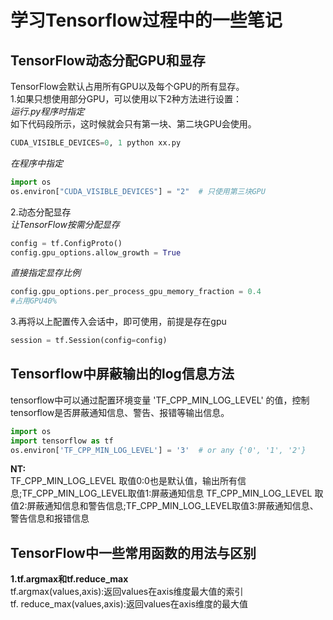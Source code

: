 # 学习Tensorflow过程中的一些笔记
## TensorFlow动态分配GPU和显存  
TensorFlow会默认占用所有GPU以及每个GPU的所有显存。  
1.如果只想使用部分GPU，可以使用以下2种方法进行设置：  
*运行.py程序时指定*  
如下代码段所示，这时候就会只有第一块、第二块GPU会使用。  
```Python
CUDA_VISIBLE_DEVICES=0, 1 python xx.py  
```
*在程序中指定*
```Python
import os
os.environ["CUDA_VISIBLE_DEVICES"] = "2"  # 只使用第三块GPU  
```
2.动态分配显存  
*让TensorFlow按需分配显存*  
```Python
config = tf.ConfigProto()
config.gpu_options.allow_growth = True 
```
*直接指定显存比例*
```Python
config.gpu_options.per_process_gpu_memory_fraction = 0.4
#占用GPU40%
```
3.再将以上配置传入会话中，即可使用，前提是存在gpu
```Python
session = tf.Session(config=config)
``` 
## Tensorflow中屏蔽输出的log信息方法 
tensorflow中可以通过配置环境变量 'TF_CPP_MIN_LOG_LEVEL' 的值，控制tensorflow是否屏蔽通知信息、警告、报错等输出信息。 
```Python
import os
import tensorflow as tf
os.environ['TF_CPP_MIN_LOG_LEVEL'] = '3'  # or any {'0', '1', '2'}
``` 
**NT:**  
TF_CPP_MIN_LOG_LEVEL 取值0:0也是默认值，输出所有信息;TF_CPP_MIN_LOG_LEVEL取值1:屏蔽通知信息 
TF_CPP_MIN_LOG_LEVEL 取值2:屏蔽通知信息和警告信息;TF_CPP_MIN_LOG_LEVEL取值3:屏蔽通知信息、警告信息和报错信息

## TensorFlow中一些常用函数的用法与区别
**1.tf.argmax和tf.reduce_max**  
tf.argmax(values,axis):返回values在axis维度最大值的索引  
tf. reduce_max(values,axis):返回values在axis维度的最大值  
